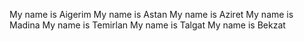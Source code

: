 My name is Aigerim My name is Astan My name is Aziret My name is Madina My name is Temirlan My name is Talgat My name is Bekzat
